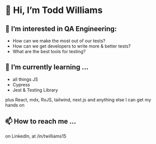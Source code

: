 # 👋 Hi, I’m Todd Williams

## 👀 I’m interested in QA Engineering:
- How can we make the most out of our tests?
- How can we get developers to write more & better tests?
- What are the best tools for testing?

## 🌱 I’m currently learning ...
- all things JS
- Cypress
- Jest & Testing Library

plus React, mdx, RxJS, tailwind, next.js and anything else I can get my hands on

## 📫 How to reach me ...
on LinkedIn, at /in/twilliams15
